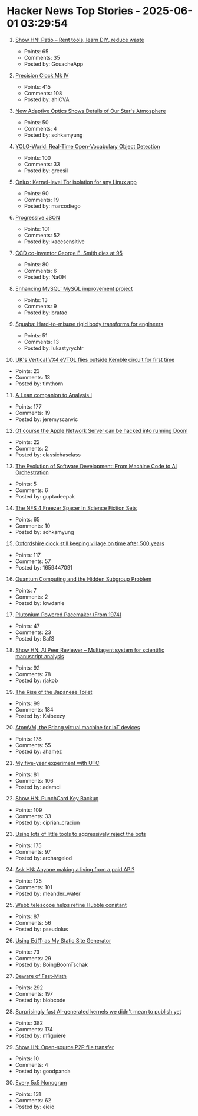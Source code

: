 # Hacker News Top Stories - 2025-06-01 03:29:54

1. [Show HN: Patio – Rent tools, learn DIY, reduce waste](https://patio.so)
   - Points: 65
   - Comments: 35
   - Posted by: GouacheApp

2. [Precision Clock Mk IV](https://mitxela.com/projects/precision_clock_mk_iv)
   - Points: 415
   - Comments: 108
   - Posted by: ahlCVA

3. [New Adaptive Optics Shows Details of Our Star's Atmosphere](https://nso.edu/press-release/new-adaptive-optics-shows-stunning-details-of-our-stars-atmosphere/)
   - Points: 50
   - Comments: 4
   - Posted by: sohkamyung

4. [YOLO-World: Real-Time Open-Vocabulary Object Detection](https://arxiv.org/abs/2401.17270)
   - Points: 100
   - Comments: 33
   - Posted by: greesil

5. [Oniux: Kernel-level Tor isolation for any Linux app](https://blog.torproject.org/introducing-oniux-tor-isolation-using-linux-namespaces/)
   - Points: 90
   - Comments: 19
   - Posted by: marcodiego

6. [Progressive JSON](https://overreacted.io/progressive-json/)
   - Points: 101
   - Comments: 52
   - Posted by: kacesensitive

7. [CCD co-inventor George E. Smith dies at 95](https://www.nytimes.com/2025/05/30/science/george-e-smith-dead.html)
   - Points: 80
   - Comments: 6
   - Posted by: NaOH

8. [Enhancing MySQL: MySQL improvement project](https://github.com/enhancedformysql/enhancedformysql)
   - Points: 13
   - Comments: 9
   - Posted by: bratao

9. [Sguaba: Hard-to-misuse rigid body transforms for engineers](https://blog.helsing.ai/sguaba-hard-to-misuse-rigid-body-transforms-for-engineers-with-other-things-to-worry-about-than-aeaa45af9e0d)
   - Points: 51
   - Comments: 13
   - Posted by: lukastyrychtr

10. [UK's Vertical VX4 eVTOL flies outside Kemble circuit for first time](https://flyer.co.uk/feature/uks-vertical-vx4-evtol-flies-outside-kemble-circuit-for-first-time/)
   - Points: 23
   - Comments: 13
   - Posted by: timthorn

11. [A Lean companion to Analysis I](https://terrytao.wordpress.com/2025/05/31/a-lean-companion-to-analysis-i/)
   - Points: 177
   - Comments: 19
   - Posted by: jeremyscanvic

12. [Of course the Apple Network Server can be hacked into running Doom](http://oldvcr.blogspot.com/2025/05/harpoom-of-course-apple-network-server.html)
   - Points: 22
   - Comments: 2
   - Posted by: classichasclass

13. [The Evolution of Software Development: From Machine Code to AI Orchestration](https://guptadeepak.com/the-evolution-of-software-development-from-machine-code-to-ai-orchestration/)
   - Points: 5
   - Comments: 6
   - Posted by: guptadeepak

14. [The NFS 4 Freezer Spacer In Science Fiction Sets](https://kolektiva.social/@beka_valentine/114600567753999701)
   - Points: 65
   - Comments: 10
   - Posted by: sohkamyung

15. [Oxfordshire clock still keeping village on time after 500 years](https://www.bbc.com/news/articles/cz70p0qevlro)
   - Points: 117
   - Comments: 57
   - Posted by: 1659447091

16. [Quantum Computing and the Hidden Subgroup Problem](https://www.daniellowengrub.com/blog/2025/04/23/hidden-subgroup)
   - Points: 7
   - Comments: 2
   - Posted by: lowdanie

17. [Plutonium Powered Pacemaker (From 1974)](https://www.orau.org/health-physics-museum/collection/miscellaneous/pacemaker.html)
   - Points: 47
   - Comments: 23
   - Posted by: BafS

18. [Show HN: AI Peer Reviewer – Multiagent system for scientific manuscript analysis](https://github.com/robertjakob/rigorous)
   - Points: 92
   - Comments: 78
   - Posted by: rjakob

19. [The Rise of the Japanese Toilet](https://www.nytimes.com/2025/05/29/business/toto-toilet-japan-bidet.html)
   - Points: 99
   - Comments: 184
   - Posted by: Kaibeezy

20. [AtomVM, the Erlang virtual machine for IoT devices](https://www.atomvm.net/)
   - Points: 178
   - Comments: 55
   - Posted by: ahamez

21. [My five-year experiment with UTC](https://timestripe.com/magazine/blog/timezone/)
   - Points: 81
   - Comments: 106
   - Posted by: adamci

22. [Show HN: PunchCard Key Backup](https://github.com/volution/punchcard-key-backup)
   - Points: 109
   - Comments: 33
   - Posted by: ciprian_craciun

23. [Using lots of little tools to aggressively reject the bots](https://lambdacreate.com/posts/68)
   - Points: 175
   - Comments: 97
   - Posted by: archargelod

24. [Ask HN: Anyone making a living from a paid API?](undefined)
   - Points: 125
   - Comments: 101
   - Posted by: meander_water

25. [Webb telescope helps refine Hubble constant](https://phys.org/news/2025-05-webb-telescope-refines-hubble-constant.html)
   - Points: 87
   - Comments: 56
   - Posted by: pseudolus

26. [Using Ed(1) as My Static Site Generator](https://aartaka.me/this-post-is-ed.html)
   - Points: 73
   - Comments: 29
   - Posted by: BoingBoomTschak

27. [Beware of Fast-Math](https://simonbyrne.github.io/notes/fastmath/)
   - Points: 292
   - Comments: 197
   - Posted by: blobcode

28. [Surprisingly fast AI-generated kernels we didn't mean to publish yet](https://crfm.stanford.edu/2025/05/28/fast-kernels.html)
   - Points: 382
   - Comments: 174
   - Posted by: mfiguiere

29. [Show HN: Open-source P2P file transfer](https://github.com/nihaocami/berb)
   - Points: 10
   - Comments: 4
   - Posted by: goodpanda

30. [Every 5x5 Nonogram](https://pixelogic.app/every-5x5-nonogram)
   - Points: 131
   - Comments: 62
   - Posted by: eieio

